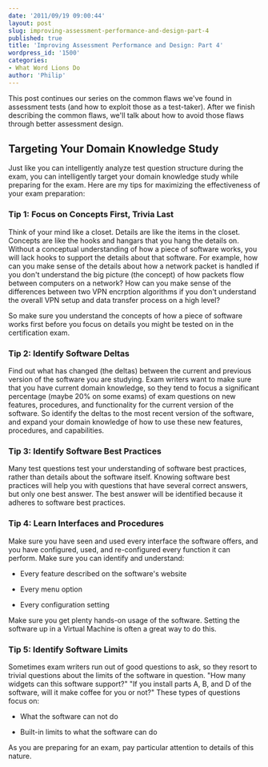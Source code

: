 ```yaml
---
date: '2011/09/19 09:00:44'
layout: post
slug: improving-assessment-performance-and-design-part-4
published: true
title: 'Improving Assessment Performance and Design: Part 4'
wordpress_id: '1500'
categories:
- What Word Lions Do
author: 'Philip'
---
```


This post continues our series on the common flaws we've found in assessment tests (and how to exploit those as a test-taker). After we finish describing the common flaws, we'll talk about how to avoid those flaws through better assessment design.


## **Targeting Your Domain Knowledge Study**


Just like you can intelligently analyze test question structure during the exam, you can intelligently target your domain knowledge study while preparing for the exam. Here are my tips for maximizing the effectiveness of your exam preparation:


### Tip 1: Focus on Concepts First, Trivia Last


Think of your mind like a closet. Details are like the items in the closet. Concepts are like the hooks and hangars that you hang the details on. Without a conceptual understanding of how a piece of software works, you will lack hooks to support the details about that software. For example, how can you make sense of the details about how a network packet is handled if you don't understand the big picture (the concept) of how packets flow between computers on a network? How can you make sense of the differences between two VPN encrption algorithms if you don't understand the overall VPN setup and data transfer process on a high level?

So make sure you understand the concepts of how a piece of software works first before you focus on details you might be tested on in the certification exam.


### Tip 2: Identify Software Deltas


Find out what has changed (the deltas) between the current and previous version of the software you are studying. Exam writers want to make sure that you have current domain knowledge, so they tend to focus a significant percentage (maybe 20% on some exams) of exam questions on new features, procedures, and functionality for the current version of the software. So identify the deltas to the most recent version of the software, and expand your domain knowledge of how to use these new features, procedures, and capabilities.


### Tip 3: Identify Software Best Practices


Many test questions test your understanding of software best practices, rather than details about the software itself. Knowing software best practices will help you with questions that have several correct answers, but only one best answer. The best answer will be identified because it adheres to software best practices.


### Tip 4: Learn Interfaces and Procedures


Make sure you have seen and used every interface the software offers, and you have configured, used, and re-configured every function it can perform. Make sure you can identify and understand:



	
* Every feature described on the software's website

	
* Every menu option

	
* Every configuration setting


Make sure you get plenty hands-on usage of the software. Setting the software up in a Virtual Machine is often a great way to do this.


### Tip 5: Identify Software Limits


Sometimes exam writers run out of good questions to ask, so they resort to trivial questions about the limits of the software in question. "How many widgets can this software support?" "If you install parts A, B, and D of the software, will it make coffee for you or not?" These types of questions focus on:



	
* What the software can not do

	
* Built-in limits to what the software can do


As you are preparing for an exam, pay particular attention to details of this nature.
